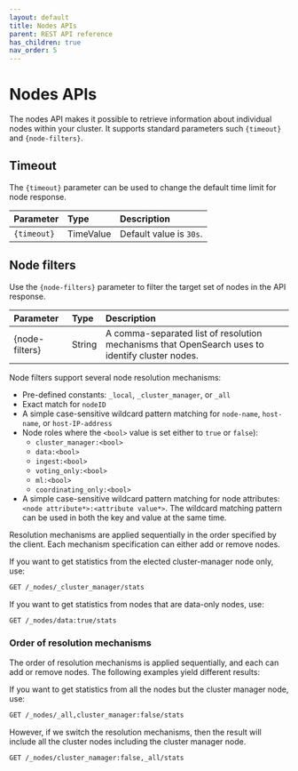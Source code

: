 ```yaml
---
layout: default
title: Nodes APIs
parent: REST API reference
has_children: true
nav_order: 5
---
```


# Nodes APIs

The nodes API makes it possible to retrieve information about individual nodes within your cluster. It supports standard parameters such `{timeout}` and `{node-filters}`.

## Timeout

The `{timeout}` parameter can be used to change the default time limit for node response.

Parameter | Type      | Description
:--- |:----------| :---
`{timeout}` | TimeValue | Default value is `30s`.

## Node filters

Use the `{node-filters}` parameter to filter the target set of nodes in the API response.

Parameter | Type   | Description
:--- |:-------| :---
{node-filters} | String | A comma-separated list of resolution mechanisms that OpenSearch uses to identify cluster nodes.

Node filters support several node resolution mechanisms:

- Pre-defined constants: `_local`, `_cluster_manager`, or `_all`
- Exact match for `nodeID`
- A simple case-sensitive wildcard pattern matching for `node-name`, `host-name`, or `host-IP-address`
- Node roles where the `<bool>` value is set either to `true` or `false`):
  - `cluster_manager:<bool>` 
  - `data:<bool>`
  - `ingest:<bool>`
  - `voting_only:<bool>`
  - `ml:<bool>`
  - `coordinating_only:<bool>`
- A simple case-sensitive wildcard pattern matching for node attributes: `<node attribute*>:<attribute value*>`. The wildcard matching pattern can be used in both the key and value at the same time.

Resolution mechanisms are applied sequentially in the order specified by the client. Each mechanism specification can either add or remove nodes.

If you want to get statistics from the elected cluster-manager node only, use:

```bash
GET /_nodes/_cluster_manager/stats
```

If you want to get statistics from nodes that are data-only nodes, use:

```bash
GET /_nodes/data:true/stats
```

### Order of resolution mechanisms

The order of resolution mechanisms is applied sequentially, and each can add or remove nodes. The following examples yield different results:

If you want to get statistics from all the nodes but the cluster manager node, use:

```bash
GET /_nodes/_all,cluster_manager:false/stats
```

However, if we switch the resolution mechanisms, then the result will include all the cluster nodes including the cluster manager node. 

```bash
GET /_nodes/cluster_namager:false,_all/stats
```